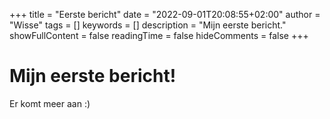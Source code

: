 
+++
title = "Eerste bericht"
date = "2022-09-01T20:08:55+02:00"
author = "Wisse"
tags = []
keywords = []
description = "Mijn eerste bericht."
showFullContent = false
readingTime = false
hideComments = false
+++

# Mijn eerste bericht!

Er komt meer aan :)